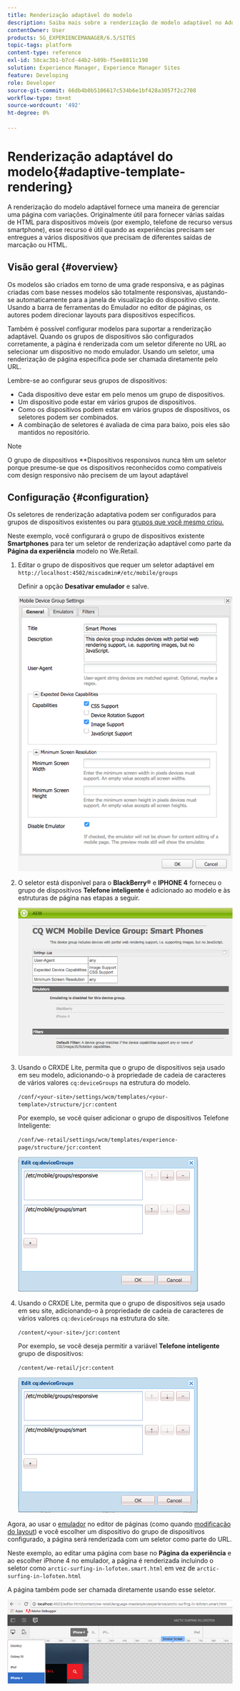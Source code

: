 ```yaml
---
title: Renderização adaptável do modelo
description: Saiba mais sobre a renderização de modelo adaptável no Adobe Experience Manager.
contentOwner: User
products: SG_EXPERIENCEMANAGER/6.5/SITES
topic-tags: platform
content-type: reference
exl-id: 58cac3b1-b7cd-44b2-b89b-f5ee8811c198
solution: Experience Manager, Experience Manager Sites
feature: Developing
role: Developer
source-git-commit: 66db4b0b5106617c534b6e1bf428a3057f2c2708
workflow-type: tm+mt
source-wordcount: '492'
ht-degree: 0%

---
```


# Renderização adaptável do modelo{#adaptive-template-rendering}

A renderização do modelo adaptável fornece uma maneira de gerenciar uma página com variações. Originalmente útil para fornecer várias saídas de HTML para dispositivos móveis (por exemplo, telefone de recurso versus smartphone), esse recurso é útil quando as experiências precisam ser entregues a vários dispositivos que precisam de diferentes saídas de marcação ou HTML.

## Visão geral {#overview}

Os modelos são criados em torno de uma grade responsiva, e as páginas criadas com base nesses modelos são totalmente responsivas, ajustando-se automaticamente para a janela de visualização do dispositivo cliente. Usando a barra de ferramentas do Emulador no editor de páginas, os autores podem direcionar layouts para dispositivos específicos.

Também é possível configurar modelos para suportar a renderização adaptável. Quando os grupos de dispositivos são configurados corretamente, a página é renderizada com um seletor diferente no URL ao selecionar um dispositivo no modo emulador. Usando um seletor, uma renderização de página específica pode ser chamada diretamente pelo URL.

Lembre-se ao configurar seus grupos de dispositivos:

* Cada dispositivo deve estar em pelo menos um grupo de dispositivos.
* Um dispositivo pode estar em vários grupos de dispositivos.
* Como os dispositivos podem estar em vários grupos de dispositivos, os seletores podem ser combinados.
* A combinação de seletores é avaliada de cima para baixo, pois eles são mantidos no repositório.

>[!NOTE]
>
>O grupo de dispositivos **Dispositivos responsivos nunca têm um seletor porque presume-se que os dispositivos reconhecidos como compatíveis com design responsivo não precisem de um layout adaptável

## Configuração {#configuration}

Os seletores de renderização adaptativa podem ser configurados para grupos de dispositivos existentes ou para [grupos que você mesmo criou.](/help/sites-developing/mobile.md#device-groups)

Neste exemplo, você configurará o grupo de dispositivos existente **Smartphones** para ter um seletor de renderização adaptável como parte da **Página da experiência** modelo no We.Retail.

1. Editar o grupo de dispositivos que requer um seletor adaptável em `http://localhost:4502/miscadmin#/etc/mobile/groups`

   Definir a opção **Desativar emulador** e salve.

   ![chlimage_1-157](assets/chlimage_1-157.png)

1. O seletor está disponível para o **BlackBerry®** e **IPHONE 4** forneceu o grupo de dispositivos **Telefone inteligente** é adicionado ao modelo e às estruturas de página nas etapas a seguir.

   ![chlimage_1-158](assets/chlimage_1-158.png)

1. Usando o CRXDE Lite, permita que o grupo de dispositivos seja usado em seu modelo, adicionando-o à propriedade de cadeia de caracteres de vários valores `cq:deviceGroups` na estrutura do modelo.

   `/conf/<your-site>/settings/wcm/templates/<your-template>/structure/jcr:content`

   Por exemplo, se você quiser adicionar o grupo de dispositivos Telefone Inteligente:

   `/conf/we-retail/settings/wcm/templates/experience-page/structure/jcr:content`

   ![chlimage_1-159](assets/chlimage_1-159.png)

1. Usando o CRXDE Lite, permita que o grupo de dispositivos seja usado em seu site, adicionando-o à propriedade de cadeia de caracteres de vários valores `cq:deviceGroups` na estrutura do site.

   `/content/<your-site>/jcr:content`

   Por exemplo, se você deseja permitir a variável **Telefone inteligente** grupo de dispositivos:

   `/content/we-retail/jcr:content`

   ![chlimage_1-160](assets/chlimage_1-160.png)

Agora, ao usar o [emulador](/help/sites-authoring/responsive-layout.md#layout-definitions-device-emulation-and-breakpoints) no editor de páginas (como quando [modificação do layout](/help/sites-authoring/responsive-layout.md)) e você escolher um dispositivo do grupo de dispositivos configurado, a página será renderizada com um seletor como parte do URL.

Neste exemplo, ao editar uma página com base no **Página da experiência** e ao escolher iPhone 4 no emulador, a página é renderizada incluindo o seletor como `arctic-surfing-in-lofoten.smart.html` em vez de `arctic-surfing-in-lofoten.html`

A página também pode ser chamada diretamente usando esse seletor.

![chlimage_1-161](assets/chlimage_1-161.png)
